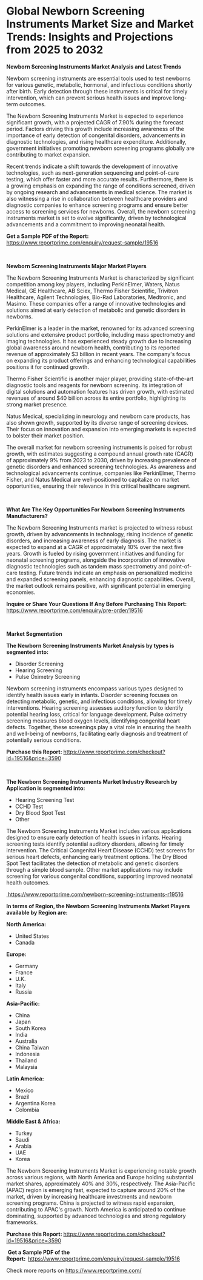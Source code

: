 <p><h1>Global Newborn Screening Instruments Market Size and Market Trends: Insights and Projections from 2025 to 2032</h1></p><p><strong>Newborn Screening Instruments Market Analysis and Latest Trends</strong></p>
<p><p>Newborn screening instruments are essential tools used to test newborns for various genetic, metabolic, hormonal, and infectious conditions shortly after birth. Early detection through these instruments is critical for timely intervention, which can prevent serious health issues and improve long-term outcomes.</p><p>The Newborn Screening Instruments Market is expected to experience significant growth, with a projected CAGR of 7.90% during the forecast period. Factors driving this growth include increasing awareness of the importance of early detection of congenital disorders, advancements in diagnostic technologies, and rising healthcare expenditure. Additionally, government initiatives promoting newborn screening programs globally are contributing to market expansion.</p><p>Recent trends indicate a shift towards the development of innovative technologies, such as next-generation sequencing and point-of-care testing, which offer faster and more accurate results. Furthermore, there is a growing emphasis on expanding the range of conditions screened, driven by ongoing research and advancements in medical science. The market is also witnessing a rise in collaboration between healthcare providers and diagnostic companies to enhance screening programs and ensure better access to screening services for newborns. Overall, the newborn screening instruments market is set to evolve significantly, driven by technological advancements and a commitment to improving neonatal health.</p></p>
<p><strong>Get a Sample PDF of the Report:&nbsp;</strong> <a href="https://www.reportprime.com/enquiry/request-sample/19516?utm_campaign=2804&utm_medium=2&utm_source=Github&utm_content=ia&utm_term=19032025&utm_id=newborn-screening-instruments">https://www.reportprime.com/enquiry/request-sample/19516</a></p>
<p>&nbsp;</p>
<p><strong>Newborn Screening Instruments Major Market Players</strong></p>
<p><p>The Newborn Screening Instruments Market is characterized by significant competition among key players, including PerkinElmer, Waters, Natus Medical, GE Healthcare, AB Sciex, Thermo Fisher Scientific, Trivitron Healthcare, Agilent Technologies, Bio-Rad Laboratories, Medtronic, and Masimo. These companies offer a range of innovative technologies and solutions aimed at early detection of metabolic and genetic disorders in newborns.</p><p>PerkinElmer is a leader in the market, renowned for its advanced screening solutions and extensive product portfolio, including mass spectrometry and imaging technologies. It has experienced steady growth due to increasing global awareness around newborn health, contributing to its reported revenue of approximately $3 billion in recent years. The company's focus on expanding its product offerings and enhancing technological capabilities positions it for continued growth.</p><p>Thermo Fisher Scientific is another major player, providing state-of-the-art diagnostic tools and reagents for newborn screening. Its integration of digital solutions and automation features has driven growth, with estimated revenues of around $40 billion across its entire portfolio, highlighting its strong market presence. </p><p>Natus Medical, specializing in neurology and newborn care products, has also shown growth, supported by its diverse range of screening devices. Their focus on innovation and expansion into emerging markets is expected to bolster their market position.</p><p>The overall market for newborn screening instruments is poised for robust growth, with estimates suggesting a compound annual growth rate (CAGR) of approximately 9% from 2023 to 2030, driven by increasing prevalence of genetic disorders and enhanced screening technologies. As awareness and technological advancements continue, companies like PerkinElmer, Thermo Fisher, and Natus Medical are well-positioned to capitalize on market opportunities, ensuring their relevance in this critical healthcare segment.</p></p>
<p>&nbsp;</p>
<p><strong>What Are The Key Opportunities For Newborn Screening Instruments Manufacturers?</strong></p>
<p><p>The Newborn Screening Instruments market is projected to witness robust growth, driven by advancements in technology, rising incidence of genetic disorders, and increasing awareness of early diagnosis. The market is expected to expand at a CAGR of approximately 10% over the next five years. Growth is fueled by rising government initiatives and funding for neonatal screening programs, alongside the incorporation of innovative diagnostic technologies such as tandem mass spectrometry and point-of-care testing. Future trends indicate an emphasis on personalized medicine and expanded screening panels, enhancing diagnostic capabilities. Overall, the market outlook remains positive, with significant potential in emerging economies.</p></p>
<p><strong>Inquire or Share Your Questions If Any Before Purchasing This Report:</strong> <a href="https://www.reportprime.com/enquiry/pre-order/19516?utm_campaign=2804&utm_medium=2&utm_source=Github&utm_content=ia&utm_term=19032025&utm_id=newborn-screening-instruments">https://www.reportprime.com/enquiry/pre-order/19516</a></p>
<p>&nbsp;</p>
<p><strong>Market Segmentation</strong></p>
<p><strong>The Newborn Screening Instruments Market Analysis by types is segmented into:</strong></p>
<p><ul><li>Disorder Screening</li><li>Hearing Screening</li><li>Pulse Oximetry Screening</li></ul></p>
<p><p>Newborn screening instruments encompass various types designed to identify health issues early in infants. Disorder screening focuses on detecting metabolic, genetic, and infectious conditions, allowing for timely interventions. Hearing screening assesses auditory function to identify potential hearing loss, critical for language development. Pulse oximetry screening measures blood oxygen levels, identifying congenital heart defects. Together, these screenings play a vital role in ensuring the health and well-being of newborns, facilitating early diagnosis and treatment of potentially serious conditions.</p></p>
<p><strong>Purchase this Report:&nbsp;</strong><a href="https://www.reportprime.com/checkout?id=19516&price=3590&utm_campaign=2804&utm_medium=2&utm_source=Github&utm_content=ia&utm_term=19032025&utm_id=newborn-screening-instruments">https://www.reportprime.com/checkout?id=19516&price=3590</a></p>
<p>&nbsp;</p>
<p><strong>The Newborn Screening Instruments Market Industry Research by Application is segmented into:</strong></p>
<p><ul><li>Hearing Screening Test</li><li>CCHD Test</li><li>Dry Blood Spot Test</li><li>Other</li></ul></p>
<p><p>The Newborn Screening Instruments Market includes various applications designed to ensure early detection of health issues in infants. Hearing screening tests identify potential auditory disorders, allowing for timely intervention. The Critical Congenital Heart Disease (CCHD) test screens for serious heart defects, enhancing early treatment options. The Dry Blood Spot Test facilitates the detection of metabolic and genetic disorders through a simple blood sample. Other market applications may include screening for various congenital conditions, supporting improved neonatal health outcomes.</p></p>
<p><a href="https://www.reportprime.com/newborn-screening-instruments-r19516?utm_campaign=2804&utm_medium=2&utm_source=Github&utm_content=ia&utm_term=19032025&utm_id=newborn-screening-instruments">&nbsp;https://www.reportprime.com/newborn-screening-instruments-r19516</a></p>
<p><strong>In terms of Region, the Newborn Screening Instruments Market Players available by Region are:</strong></p>
<p>
    <p> <strong> North America: </strong>
        <ul>
            <li>United States</li>
            <li>Canada</li>
        </ul>
        </p> 
    <p> <strong> Europe: </strong>
        <ul>
            <li>Germany</li>
            <li>France</li>
            <li>U.K.</li>
            <li>Italy</li>
            <li>Russia</li>
        </ul>
        </p> 
    <p> <strong> Asia-Pacific: </strong>
        <ul>
            <li>China</li>
            <li>Japan</li>
            <li>South Korea</li>
            <li>India</li>
            <li>Australia</li>
            <li>China Taiwan</li>
            <li>Indonesia</li>
            <li>Thailand</li>
            <li>Malaysia</li>
        </ul>
        </p> 
    <p> <strong> Latin America: </strong>
        <ul>
            <li>Mexico</li>
            <li>Brazil</li>
            <li>Argentina Korea</li>
            <li>Colombia</li>
        </ul>
        </p> 
    <p> <strong> Middle East & Africa: </strong>
        <ul>
            <li>Turkey</li>
            <li>Saudi</li>
            <li>Arabia</li>
            <li>UAE</li>
            <li>Korea</li>
        </ul>
    </p>
    </p>
<p><p>The Newborn Screening Instruments Market is experiencing notable growth across various regions, with North America and Europe holding substantial market shares, approximately 40% and 30%, respectively. The Asia-Pacific (APAC) region is emerging fast, expected to capture around 20% of the market, driven by increasing healthcare investments and newborn screening programs. China is projected to witness rapid expansion, contributing to APAC's growth. North America is anticipated to continue dominating, supported by advanced technologies and strong regulatory frameworks.</p></p>
<p><strong>Purchase this Report: </strong><a href="https://www.reportprime.com/checkout?id=19516&price=3590&utm_campaign=2804&utm_medium=2&utm_source=Github&utm_content=ia&utm_term=19032025&utm_id=newborn-screening-instruments">https://www.reportprime.com/checkout?id=19516&price=3590</a></p>
<p>&nbsp;<strong>Get a Sample PDF of the Report:&nbsp;&nbsp;</strong><a href="https://www.reportprime.com/enquiry/request-sample/19516?utm_campaign=2804&utm_medium=2&utm_source=Github&utm_content=ia&utm_term=19032025&utm_id=newborn-screening-instruments">https://www.reportprime.com/enquiry/request-sample/19516</a></p>
<p><strong></strong></p>
<p>Check more reports on <a href="https://www.reportprime.com/?utm_campaign=2804&utm_medium=2&utm_source=Github&utm_content=ia&utm_term=19032025&utm_id=newborn-screening-instruments">https://www.reportprime.com/</a></p>